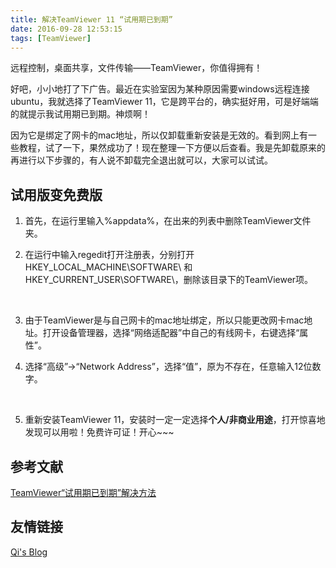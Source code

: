 ```yaml
---
title: 解决TeamViewer 11 “试用期已到期”
date: 2016-09-28 12:53:15
tags: [TeamViewer]
---
```


远程控制，桌面共享，文件传输——TeamViewer，你值得拥有！

好吧，小小地打了下广告。最近在实验室因为某种原因需要windows远程连接ubuntu，我就选择了TeamViewer 11，它是跨平台的，确实挺好用，可是好端端的就提示我试用期已到期。神烦啊！

因为它是绑定了网卡的mac地址，所以仅卸载重新安装是无效的。看到网上有一些教程，试了一下，果然成功了！现在整理一下方便以后查看。我是先卸载原来的再进行以下步骤的，有人说不卸载完全退出就可以，大家可以试试。

<!--more-->

## 试用版变免费版

1. 首先，在运行里输入%appdata%，在出来的列表中删除TeamViewer文件夹。

    

2. 在运行中输入regedit打开注册表，分别打开HKEY_LOCAL_MACHINE\SOFTWARE\ 和HKEY_CURRENT_USER\SOFTWARE\，删除该目录下的TeamViewer项。

   ​

3. 由于TeamViewer是与自己网卡的mac地址绑定，所以只能更改网卡mac地址。打开设备管理器，选择“网络适配器”中自己的有线网卡，右键选择“属性”。

    

4. 选择“高级”->“Network Address”，选择“值”，原为不存在，任意输入12位数字。

   ​

5. 重新安装TeamViewer 11，安装时一定一定选择**个人/非商业用途**，打开惊喜地发现可以用啦！免费许可证！开心~~~

    

## 参考文献

[TeamViewer“试用期已到期”解决方法](http://blog.csdn.net/z249683156/article/details/41842271)

## 友情链接

[Qi's Blog ](https://nextinnovationucas.github.io/)